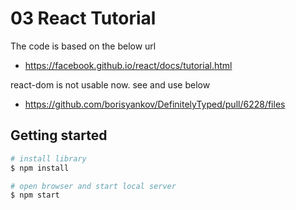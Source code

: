 # 03 React Tutorial

The code is based on the below url
- https://facebook.github.io/react/docs/tutorial.html


react-dom is not usable now. see and use below
- https://github.com/borisyankov/DefinitelyTyped/pull/6228/files

## Getting started

```sh
# install library
$ npm install

# open browser and start local server
$ npm start
```
